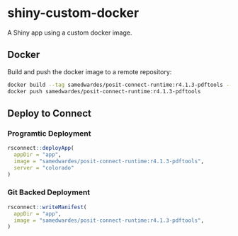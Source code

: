 # shiny-custom-docker

A Shiny app using a custom docker image.

## Docker

Build and push the docker image to a remote repository:

```bash
docker build --tag samedwardes/posit-connect-runtime:r4.1.3-pdftools --platform 'linux/amd64' .
docker push samedwardes/posit-connect-runtime:r4.1.3-pdftools
```

## Deploy to Connect

### Programtic Deployment

```r
rsconnect::deployApp(
  appDir = "app",
  image = "samedwardes/posit-connect-runtime:r4.1.3-pdftools",
  server = "colorado"
)
```

### Git Backed Deployment

```r
rsconnect::writeManifest(
  appDir = "app",
  image = "samedwardes/posit-connect-runtime:r4.1.3-pdftools",
)
```